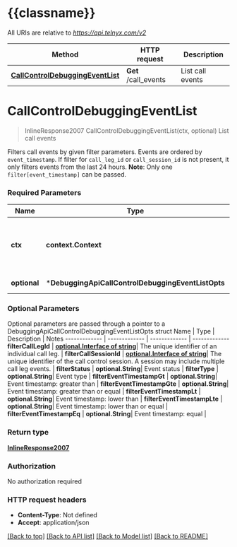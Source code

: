# {{classname}}

All URIs are relative to *https://api.telnyx.com/v2*

Method | HTTP request | Description
------------- | ------------- | -------------
[**CallControlDebuggingEventList**](DebuggingApi.md#CallControlDebuggingEventList) | **Get** /call_events | List call events

# **CallControlDebuggingEventList**
> InlineResponse2007 CallControlDebuggingEventList(ctx, optional)
List call events

Filters call events by given filter parameters. Events are ordered by `event_timestamp`. If filter for `call_leg_id` or `call_session_id` is not present, it only filters events from the last 24 hours.  **Note**: Only one `filter[event_timestamp]` can be passed. 

### Required Parameters

Name | Type | Description  | Notes
------------- | ------------- | ------------- | -------------
 **ctx** | **context.Context** | context for authentication, logging, cancellation, deadlines, tracing, etc.
 **optional** | ***DebuggingApiCallControlDebuggingEventListOpts** | optional parameters | nil if no parameters

### Optional Parameters
Optional parameters are passed through a pointer to a DebuggingApiCallControlDebuggingEventListOpts struct
Name | Type | Description  | Notes
------------- | ------------- | ------------- | -------------
 **filterCallLegId** | [**optional.Interface of string**](.md)| The unique identifier of an individual call leg. | 
 **filterCallSessionId** | [**optional.Interface of string**](.md)| The unique identifier of the call control session. A session may include multiple call leg events. | 
 **filterStatus** | **optional.String**| Event status | 
 **filterType** | **optional.String**| Event type | 
 **filterEventTimestampGt** | **optional.String**| Event timestamp: greater than | 
 **filterEventTimestampGte** | **optional.String**| Event timestamp: greater than or equal | 
 **filterEventTimestampLt** | **optional.String**| Event timestamp: lower than | 
 **filterEventTimestampLte** | **optional.String**| Event timestamp: lower than or equal | 
 **filterEventTimestampEq** | **optional.String**| Event timestamp: equal | 

### Return type

[**InlineResponse2007**](inline_response_200_7.md)

### Authorization

No authorization required

### HTTP request headers

 - **Content-Type**: Not defined
 - **Accept**: application/json

[[Back to top]](#) [[Back to API list]](../README.md#documentation-for-api-endpoints) [[Back to Model list]](../README.md#documentation-for-models) [[Back to README]](../README.md)

